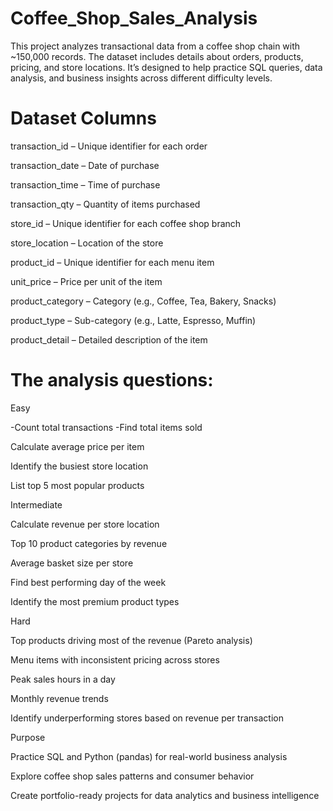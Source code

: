 # Coffee_Shop_Sales_Analysis
This project analyzes transactional data from a coffee shop chain with ~150,000 records. The dataset includes details about orders, products, pricing, and store locations. It’s designed to help practice SQL queries, data analysis, and business insights across different difficulty levels.

# Dataset Columns

transaction_id – Unique identifier for each order

transaction_date – Date of purchase

transaction_time – Time of purchase

transaction_qty – Quantity of items purchased

store_id – Unique identifier for each coffee shop branch

store_location – Location of the store

product_id – Unique identifier for each menu item

unit_price – Price per unit of the item

product_category – Category (e.g., Coffee, Tea, Bakery, Snacks)

product_type – Sub-category (e.g., Latte, Espresso, Muffin)

product_detail – Detailed description of the item

# The analysis questions:
Easy

-Count total transactions
-Find total items sold

Calculate average price per item

Identify the busiest store location

List top 5 most popular products

Intermediate

Calculate revenue per store location

Top 10 product categories by revenue

Average basket size per store

Find best performing day of the week

Identify the most premium product types

Hard

Top products driving most of the revenue (Pareto analysis)

Menu items with inconsistent pricing across stores

Peak sales hours in a day

Monthly revenue trends

Identify underperforming stores based on revenue per transaction

Purpose

Practice SQL and Python (pandas) for real-world business analysis

Explore coffee shop sales patterns and consumer behavior

Create portfolio-ready projects for data analytics and business intelligence
